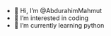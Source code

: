 - 👋 Hi, I’m @AbdurahimMahmut
- 👀 I’m interested in coding
- 🌱 I’m currently learning python


<!---
AbdurahimMahmut/AbdurahimMahmut is a ✨ special ✨ repository because its `README.md` (this file) appears on your GitHub profile.
You can click the Preview link to take a look at your changes.
--->
